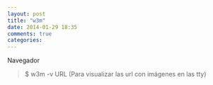 ```yaml
---
layout: post
title: "w3m"
date: 2014-01-29 18:35
comments: true
categories: 
---
```

Navegador

>$ w3m -v URL (Para visualizar las url con imágenes en las tty)


